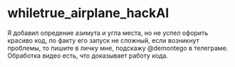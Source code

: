 # whiletrue_airplane_hackAI


Я добавил опредение азимута и угла места, но не успел офорить красиво код, по факту его запуск не сложный, если возникнут проблемы, то пишите в личку мне, подскажу 
@demontego  в телеграме. Обработка видео есть, что доказывает работу кода.
